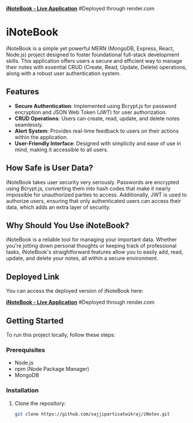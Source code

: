 [**iNoteBook - Live Application**]([https://inotes-frontend-85jb.onrender.com/]) #Deployed through render.com

# iNoteBook

iNoteBook is a simple yet powerful MERN (MongoDB, Express, React, Node.js) project designed to foster foundational full-stack development skills. This application offers users a secure and efficient way to manage their notes with essential CRUD (Create, Read, Update, Delete) operations, along with a robust user authentication system.

## Features

- **Secure Authentication**: Implemented using Bcrypt.js for password encryption and JSON Web Token (JWT) for user authorization.
- **CRUD Operations**: Users can create, read, update, and delete notes seamlessly.
- **Alert System**: Provides real-time feedback to users on their actions within the application.
- **User-Friendly Interface**: Designed with simplicity and ease of use in mind, making it accessible to all users.

## How Safe is User Data?

iNoteBook takes user security very seriously. Passwords are encrypted using Bcrypt.js, converting them into hash codes that make it nearly impossible for unauthorized parties to access. Additionally, JWT is used to authorize users, ensuring that only authenticated users can access their data, which adds an extra layer of security.

## Why Should You Use iNoteBook?

iNoteBook is a reliable tool for managing your important data. Whether you're jotting down personal thoughts or keeping track of professional tasks, iNoteBook's straightforward features allow you to easily add, read, update, and delete your notes, all within a secure environment.

## Deployed Link

You can access the deployed version of iNoteBook here:

[**iNoteBook - Live Application**]([https://inotes-frontend-85jb.onrender.com/]) #Deployed through render.com

## Getting Started

To run this project locally, follow these steps:

### Prerequisites

- Node.js
- npm (Node Package Manager)
- MongoDB

### Installation

1. Clone the repository:
   ```bash
   git clone https://github.com/vajjipartisatwikraj/iNotes.git

